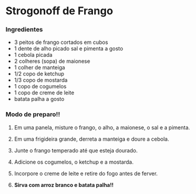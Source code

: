 # Strogonoff de Frango 

### Ingredientes
 - 3 peitos de frango cortados em cubos
 - 1 dente de alho picado
sal e pimenta a gosto
 - 1 cebola picada
 - 2 colheres (sopa) de maionese
 - 1 colher de manteiga
 - 1/2 copo de ketchup
 - 1/3 copo de mostarda
 - 1 copo de cogumelos
 - 1 copo de creme de leite
 - batata palha a gosto

### Modo de preparo!!
1. Em uma panela, misture o frango, o alho, a maionese, o sal e a pimenta.

 2. Em uma frigideira grande, derreta a manteiga e doure a cebola.

3. Junte o frango temperado até que esteja dourado.

4. Adicione os cogumelos, o ketchup e a mostarda.

5. Incorpore o creme de leite e retire do fogo antes de ferver.

6. **Sirva com arroz branco e batata palha!!**